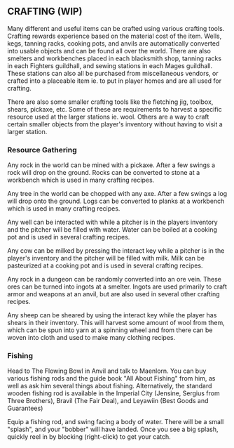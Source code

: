 ## CRAFTING (WIP)

Many different and useful items can be crafted using various crafting tools. Crafting rewards experience based on the material cost of the item. Wells, kegs, tanning racks, cooking pots, and anvils are automatically converted into usable objects and can be found all over the world. There are also smelters and workbenches placed in each blacksmith shop, tanning racks in each Fighters guildhall, and sewing stations in each Mages guildhall. These stations can also all be purchased from miscellaneous vendors, or crafted into a placeable item ie. to put in player homes and are all used for crafting.

There are also some smaller crafting tools like the fletching jig, toolbox, shears, pickaxe, etc. Some of these are requirements to harvest a specific resource used at the larger stations ie. wool. Others are a way to craft certain smaller objects from the player's inventory without having to visit a larger station.

### Resource Gathering

Any rock in the world can be mined with a pickaxe. After a few swings a rock will drop on the ground. Rocks can be converted to stone at a workbench which is used in many crafting recipes.

Any tree in the world can be chopped with any axe. After a few swings a log will drop onto the ground. Logs can be converted to planks at a workbench which is used in many crafting recipes.

Any well can be interacted with while a pitcher is in the players inventory and the pitcher will be filled with water. Water can be boiled at a cooking pot and is used in several crafting recipes.

Any cow can be milked by pressing the interact key while a pitcher is in the player's inventory and the pitcher will be filled with milk. Milk can be pasteurized at a cooking pot and is used in several crafting recipes.

Any rock in a dungeon can be randomly converted into an ore vein. These ores can be turned into ingots at a smelter. Ingots are used primarily to craft armor and weapons at an anvil, but are also used in several other crafting recipes.

Any sheep can be sheared by using the interact key while the player has shears in their inventory. This will harvest some amount of wool from them, which can be spun into yarn at a spinning wheel and from there can be woven into cloth and used to make many clothing recipes.

### Fishing
Head to The Flowing Bowl in Anvil and talk to Maenlorn. You can buy various fishing rods and the guide book "All About Fishing" from him, as well as ask him several things about fishing. Alternatively, the standard wooden fishing rod is available in the Imperial City (Jensine, Sergius from Three Brothers), Bravil (The Fair Deal), and Leyawiin (Best Goods and Guarantees)

Equip a fishing rod, and swing facing a body of water. There will be a small "splash", and your "bobber" will have landed. Once you see a big splash, quickly reel in by blocking (right-click) to get your catch.
